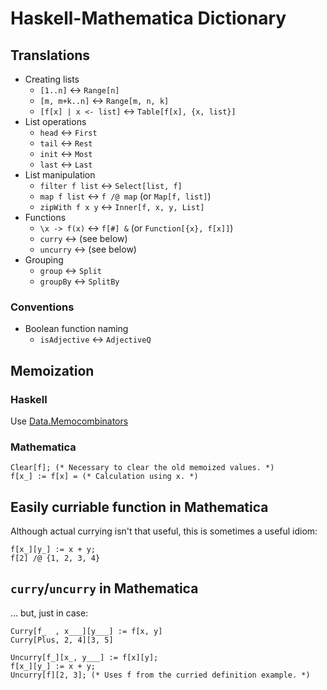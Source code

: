 # Haskell-Mathematica Dictionary

## Translations

- Creating lists
  - `[1..n]` <-> `Range[n]`
  - `[m, m+k..n]` <-> `Range[m, n, k]`
  - `[f[x] | x <- list]` <-> `Table[f[x], {x, list}]`
- List operations
  - `head` <-> `First`
  - `tail` <-> `Rest`
  - `init` <-> `Most`
  - `last` <-> `Last`
- List manipulation
  - `filter f list` <-> `Select[list, f]`
  - `map f list` <-> `f /@ map` (or `Map[f, list]`)
  - `zipWith f x y` <-> `Inner[f, x, y, List]`
- Functions
  - `\x -> f(x)` <-> `f[#] &` (or `Function[{x}, f[x]]`)
  - `curry` <-> (see below)
  - `uncurry` <-> (see below)
- Grouping
  - `group` <-> `Split`
  - `groupBy` <-> `SplitBy`

### Conventions

- Boolean function naming
  - `isAdjective` <-> `AdjectiveQ`

## Memoization

### Haskell
Use [Data.Memocombinators](http://hackage.haskell.org/packages/archive/data-memocombinators/0.3/doc/html/Data-MemoCombinators.html)

### Mathematica

    Clear[f]; (* Necessary to clear the old memoized values. *)
    f[x_] := f[x] = (* Calculation using x. *)

## Easily curriable function in Mathematica

Although actual currying isn't that useful, this is sometimes a useful idiom:

    f[x_][y_] := x + y;
    f[2] /@ {1, 2, 3, 4}

## `curry`/`uncurry` in Mathematica

... but, just in case:

    Curry[f_  , x___][y___] := f[x, y]
    Curry[Plus, 2, 4][3, 5]

    Uncurry[f_][x_, y___] := f[x][y];
    f[x_][y_] := x + y;
    Uncurry[f][2, 3]; (* Uses f from the curried definition example. *)
